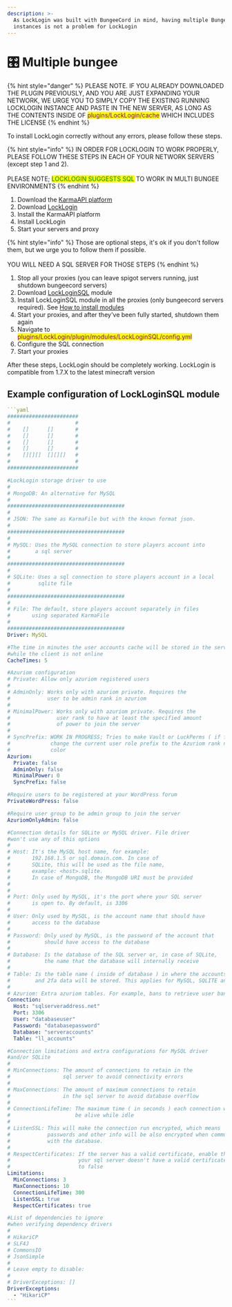 ```yaml
---
description: >-
  As LockLogin was built with BungeeCord in mind, having multiple BungeeCord
  instances is not a problem for LockLogin
---
```


# 🎛 Multiple bungee

{% hint style="danger" %}
PLEASE NOTE. IF YOU ALREADY DOWNLOADED THE PLUGIN PREVIOUSLY, AND YOU ARE JUST EXPANDING YOUR NETWORK, WE URGE YOU TO SIMPLY COPY THE EXISTING RUNNING LOCKLOGIN INSTANCE AND PASTE IN THE NEW SERVER, AS LONG AS THE CONTENTS INSIDE OF <mark style="color:purple;">plugins/LockLogin/cache</mark> WHICH INCLUDES THE LICENSE
{% endhint %}

To install LockLogin correctly without any errors, please follow these steps.

{% hint style="info" %}
IN ORDER FOR LOCKLOGIN TO WORK PROPERLY, PLEASE FOLLOW THESE STEPS IN EACH OF YOUR NETWORK SERVERS (except step 1 and 2).\
\
PLEASE NOTE; <mark style="color:green;">LOCKLOGIN SUGGESTS SQL</mark> TO WORK IN MULTI BUNGEE ENVIRONMENTS
{% endhint %}

1. Download the [KarmaAPI platform](https://www.spigotmc.org/resources/karmaapi-platform.98542/)
2. Download [LockLogin](https://www.spigotmc.org/resources/rd-locklogin-the-best-authentication-plugin-%E2%9C%85-fast%E2%9A%A1-reliable%E2%AD%90-secure%E2%AD%95.75156/)
3. Install the KarmaAPI platform
4. Install LockLogin
5. Start your servers and proxy

{% hint style="info" %}
Those are optional steps, it's ok if you don't follow them, but we urge you to follow them if possible.\
\
YOU WILL NEED A SQL SERVER FOR THOSE STEPS
{% endhint %}

1. Stop all your proxies (you can leave spigot servers running, just shutdown bungeecord servers)
2. Download [LockLoginSQL](https://karmadev.es/locklogin/modules/) module
3. Install LockLoginSQL module in all the proxies (only bungeecord servers required). See [How to install modules](../modules/installing.md)
4. Start your proxies, and after they've been fully started, shutdown them again
5. Navigate to <mark style="color:purple;">plugins/LockLogin/plugin/modules/LockLoginSQL/config.yml</mark>
6. Configure the SQL connection
7. Start your proxies

After these steps, LockLogin should be completely working. LockLogin is compatible from 1.7.X to the latest minecraft version

## Example configuration of LockLoginSQL module

````yaml
```yaml
#######################
#                     #
#    []      []       #
#    []      []       #
#    []      []       #
#    []      []       #
#    [][][]  [][][]   #
#                     #
#######################

#LockLogin storage driver to use
#
# MongoDB: An alternative for MySQL
#
######################################
#
# JSON: The same as KarmaFile but with the known format json.
#
######################################
#
# MySQL: Uses the MySQL connection to store players account into
#        a sql server
#
######################################
#
# SQLite: Uses a sql connection to store players account in a local
#         sqlite file
#
######################################
#
# File: The default, store players account separately in files
#       using separated KarmaFile
#
######################################
Driver: MySQL

#The time in minutes the user accounts cache will be stored in the server
#while the client is not online
CacheTimes: 5

#Azuriom configuration
# Private: Allow only azuriom registered users
#
# AdminOnly: Works only with azuriom private. Requires the
#            user to be admin rank in azuriom
#
# MinimalPower: Works only with azuriom private. Requires the
#               user rank to have at least the specified amount
#               of power to join the server
#
# SyncPrefix: WORK IN PROGRESS; Tries to make Vault or LuckPerms ( if found )
#             change the current user role prefix to the Azuriom rank name and
#             color
Azuriom:
  Private: false
  AdminOnly: false
  MinimalPower: 0
  SyncPrefix: false

#Require users to be registered at your WordPress forum
PrivateWordPress: false

#Require user group to be admin group to join the server
AzuriomOnlyAdmin: false

#Connection details for SQLite or MySQL driver. File driver
#won't use any of this options
#
# Host: It's the MySQL host name, for example:
#       192.168.1.5 or sql.domain.com. In case of
#       SQLite, this will be used as the file name,
#       example: <host>.sqlite.
#       In case of MongoDB, the MongoDB URI must be provided
#
#
# Port: Only used by MySQL, it's the port where your SQL server
#       is open to. By default, is 3306
#
# User: Only used by MySQL, is the account name that should have
#       access to the database
#
# Password: Only used by MySQL, is the password of the account that
#           should have access to the database
#
# Database: Is the database of the SQL server or, in case of SQLite,
#           the name that the database will internally receive
#
# Table: Is the table name ( inside of database ) in where the accounts
#        and 2fa data will be stored. This applies for MySQL, SQLITE and MongoDB
#
# Azuriom: Extra azuriom tables. For example, bans to retrieve user bans and ban reasons
Connection:
  Host: "sqlserveraddress.net"
  Port: 3306
  User: "databaseuser"
  Password: "databasepassword"
  Database: "serveraccounts"
  Table: "ll_accounts"

#Connection limitations and extra configurations for MySQL driver
#and/or SQLite
#
# MinConnections: The amount of connections to retain in the
#                 sql server to avoid connectivity errors
#
# MaxConnections: The amount of maximum connections to retain
#                 in the sql server to avoid database overflow
#
# ConnectionLifeTime: The maximum time ( in seconds ) each connection will
#                     be alive while idle
#
# ListenSSL: This will make the connection run encrypted, which means
#            passwords and other info will be also encrypted when communicating
#            with the database.
#
# RespectCertificates: If the server has a valid certificate, enable this, otherwise if
#                      your sql server doesn't have a valid certificate set up, turn this
#                      to false
Limitations:
  MinConnections: 3
  MaxConnections: 10
  ConnectionLifeTime: 300
  ListenSSL: true
  RespectCertificates: true

#List of dependencies to ignore
#when verifying dependency drivers
#
# HikariCP
# SLF4J
# CommonsIO
# JsonSimple
#
# Leave empty to disable:
#
# DriverExceptions: []
DriverExceptions:
  - "HikariCP"
```
````
